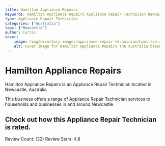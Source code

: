 ```yaml
---
title: Hamilton Appliance Repairs
keywords: Hamilton Appliance Repairs Appliance Repair Technician Newcastle Australia 
type: Appliance Repair Technician 
categories: ["Australia"]
tags: ["Newcastle"]
author: Curtis
cover:
    image: /img/directory-images/appliance-repair-technician/hamilton-appliance-repairs.webp
    alt: Cover image for Hamilton Appliance Repairs the Australia based Appliance Repair Technician servicing Newcastle 
---
```


# Hamilton Appliance Repairs
Hamilton Appliance Repairs is an Appliance Repair Technician located in Newcastle, Australia

This business offers a range of Appliance Repair Technician services to households and businesses in and around Newcastle

## Check out how this Appliance Repair Technician is rated.
Review Count: (32)
Review Stars: 4.8
